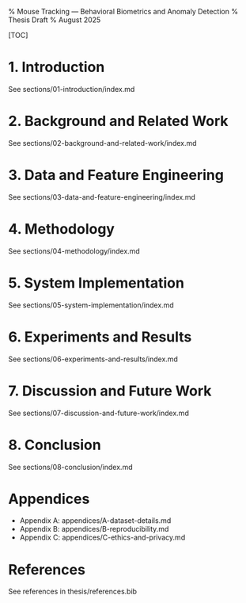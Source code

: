 % Mouse Tracking — Behavioral Biometrics and Anomaly Detection
% Thesis Draft
% August 2025

<!-- Use this file to compile or read the thesis in order. Each section also has its own index.md. -->

[TOC]

# 1. Introduction

See sections/01-introduction/index.md

# 2. Background and Related Work

See sections/02-background-and-related-work/index.md

# 3. Data and Feature Engineering

See sections/03-data-and-feature-engineering/index.md

# 4. Methodology

See sections/04-methodology/index.md

# 5. System Implementation

See sections/05-system-implementation/index.md

# 6. Experiments and Results

See sections/06-experiments-and-results/index.md

# 7. Discussion and Future Work

See sections/07-discussion-and-future-work/index.md

# 8. Conclusion

See sections/08-conclusion/index.md

# Appendices

- Appendix A: appendices/A-dataset-details.md
- Appendix B: appendices/B-reproducibility.md
- Appendix C: appendices/C-ethics-and-privacy.md

# References

See references in thesis/references.bib
